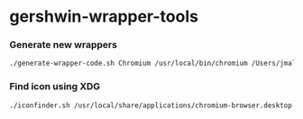 # gershwin-wrapper-tools

### Generate new wrappers

```bash
./generate-wrapper-code.sh Chromium /usr/local/bin/chromium /Users/jmaloney/Downloads/chrome.png
```

### Find icon using XDG

```bash
./iconfinder.sh /usr/local/share/applications/chromium-browser.desktop
